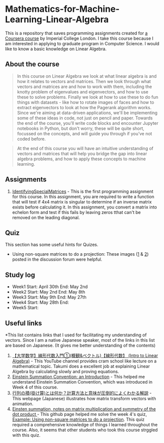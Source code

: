 # Mathematics-for-Machine-Learning-Linear-Algebra
This is a repository that saves programming assignments created for [a Coursera course](https://www.coursera.org/learn/linear-algebra-machine-learning/home/info) by Imperial College London. I take this course because I am interested in applying to graduate program in Computer Science. I would like to know a basic knowledge on Linear Algebra. 

## About the course
> In this course on Linear Algebra we look at what linear algebra is and how it relates to vectors and matrices. Then we look through what vectors and matrices are and how to work with them, including the knotty problem of eigenvalues and eigenvectors, and how to use these to solve problems.
> Finally  we look at how to use these to do fun things with datasets - like how to rotate images of faces and how to extract eigenvectors to look at how the Pagerank algorithm works.
> Since we're aiming at data-driven applications, we'll be implementing some of these ideas in code, not just on pencil and paper. Towards the end of the course, you'll write code blocks and encounter Jupyter notebooks in Python, but don't worry, these will be quite short, focussed on the concepts, and will guide you through if you’ve not coded before.

> At the end of this course you will have an intuitive understanding of vectors and matrices that will help you bridge the gap into linear algebra problems, and how to apply these concepts to machine learning.

## Assignments
1. [IdentifyingSpecialMatrices](https://github.com/yukioichinose/Mathematics-for-Machine-Learning-Linear-Algebra/blob/main/IdentifyingSpecialMatrices.ipynb) - This is the first programming assignment for this course. In this assignment, you are required to write a function that will test if 4x4 matrix is singular to determine if an inverse matrix exists before calculating it. In this assignment, you convert a matrix into echelon form and test if this fails by leaving zeros tthat can't be removed on the leading diagonal.

## Quiz
This section has some useful hints for Quizes. 
- Using non-square matrices to do a projection: These images ([1](https://github.com/yukioichinose/Mathematics-for-Machine-Learning-Linear-Algebra/blob/main/Hint(Using%20non-square%20matrices%20to%20do%20a%20projection)_1.jpg) & [2](https://github.com/yukioichinose/Mathematics-for-Machine-Learning-Linear-Algebra/blob/main/Hint(Using%20non-square%20matrices%20to%20do%20a%20projection)_2.jpg)) posted in the discussion forum were helpful.

## Study log
- Week1 Start: April 30th   End: May 2nd
- Week2 Start: May 2nd      End: May 8th
- Week3 Start: May 9th      End: May 27th
- Week4 Start: May 28th     End: 
- Week5 Start: 

## Useful links
*This list contains links that I used for facilitating my understanding of vectors. Since I am a native Japanese speaker, most of the links in this list are based on Japanese. (It gives me better understanding of the contents)

1. [【大学数学】線形代数入門①(概観&ベクトル)【線形代数】 (Intro to Linear Algebra)](https://www.youtube.com/watch?v=svm8hlhF8PA) - This YouTube channel provides cram school like lecture on a mathematical topic. Takumi does a excellent job at explaining Linear Algebra by calculating slowly and proving equations.
2. [Einstein Summation Convention: an Introduction](https://www.youtube.com/watch?v=CLrTj7D2fLM) - This helped me understand Einstein Summation Convention, which was introduced in Week 4 of this course.
3. [行列の積(掛け算)とは何か？計算方法と意味が圧倒的によくわかる解説](https://www.headboost.jp/what-is-matrix-multiplication/) - This webpage (Japanese) illustrates how matrix transform vectors with animation. 
4. [Einsten summation, notes on matrix multiplication and symmetry of the dot product
](https://github.com/Renatochaz/Mathematics_for_Machine_Learning/blob/master/Week4.ipynb) - This github page helped me solve the week 4's quiz, [Example: Using non-square matrices to do a projection](https://www.coursera.org/learn/linear-algebra-machine-learning/quiz/GYaMz/example-using-non-square-matrices-to-do-a-projection). This quiz required a comprehensive knowledge of things I learned throughout the course. Also, it seems that other students who took this course strggled with this quiz. 
